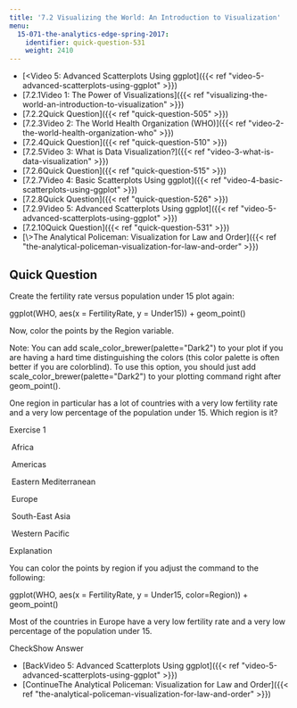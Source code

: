 ```yaml
---
title: '7.2 Visualizing the World: An Introduction to Visualization'
menu:
  15-071-the-analytics-edge-spring-2017:
    identifier: quick-question-531
    weight: 2410
---
```

*   [<Video 5: Advanced Scatterplots Using ggplot]({{< ref "video-5-advanced-scatterplots-using-ggplot" >}})
*   [7.2.1Video 1: The Power of Visualizations]({{< ref "visualizing-the-world-an-introduction-to-visualization" >}})
*   [7.2.2Quick Question]({{< ref "quick-question-505" >}})
*   [7.2.3Video 2: The World Health Organization (WHO)]({{< ref "video-2-the-world-health-organization-who" >}})
*   [7.2.4Quick Question]({{< ref "quick-question-510" >}})
*   [7.2.5Video 3: What is Data Visualization?]({{< ref "video-3-what-is-data-visualization" >}})
*   [7.2.6Quick Question]({{< ref "quick-question-515" >}})
*   [7.2.7Video 4: Basic Scatterplots Using ggplot]({{< ref "video-4-basic-scatterplots-using-ggplot" >}})
*   [7.2.8Quick Question]({{< ref "quick-question-526" >}})
*   [7.2.9Video 5: Advanced Scatterplots Using ggplot]({{< ref "video-5-advanced-scatterplots-using-ggplot" >}})
*   [7.2.10Quick Question]({{< ref "quick-question-531" >}})
*   [\\>The Analytical Policeman: Visualization for Law and Order]({{< ref "the-analytical-policeman-visualization-for-law-and-order" >}})

Quick Question
--------------

Create the fertility rate versus population under 15 plot again:

ggplot(WHO, aes(x = FertilityRate, y = Under15)) + geom\_point()

Now, color the points by the Region variable.

Note: You can add scale\_color\_brewer(palette="Dark2") to your plot if you are having a hard time distinguishing the colors (this color palette is often better if you are colorblind). To use this option, you should just add scale\_color\_brewer(palette="Dark2") to your plotting command right after geom\_point().

One region in particular has a lot of countries with a very low fertility rate and a very low percentage of the population under 15. Which region is it?

Exercise 1

&nbsp;Africa&nbsp;

&nbsp;Americas&nbsp;

&nbsp;Eastern Mediterranean&nbsp;

&nbsp;Europe&nbsp;

&nbsp;South-East Asia&nbsp;

&nbsp;Western Pacific&nbsp;

Explanation

You can color the points by region if you adjust the command to the following:

ggplot(WHO, aes(x = FertilityRate, y = Under15, color=Region)) + geom\_point()

Most of the countries in Europe have a very low fertility rate and a very low percentage of the population under 15.

CheckShow Answer

*   [BackVideo 5: Advanced Scatterplots Using ggplot]({{< ref "video-5-advanced-scatterplots-using-ggplot" >}})
*   [ContinueThe Analytical Policeman: Visualization for Law and Order]({{< ref "the-analytical-policeman-visualization-for-law-and-order" >}})